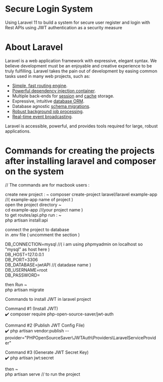 # Secure Login System
Using Laravel 11 to build a system for secure user register and login with  Rest APIs using JWT authentication as a security measure 
# About Laravel
Laravel is a web application framework with expressive, elegant syntax. We believe development must be an enjoyable and creative experience to be truly fulfilling. Laravel takes the pain out of development by easing common tasks used in many web projects, such as:
- [Simple, fast routing engine](https://laravel.com/docs/routing).
- [Powerful dependency injection container](https://laravel.com/docs/container).
- Multiple back-ends for [session](https://laravel.com/docs/session) and [cache](https://laravel.com/docs/cache) storage.
- Expressive, intuitive [database ORM](https://laravel.com/docs/eloquent).
- Database agnostic [schema migrations](https://laravel.com/docs/migrations).
- [Robust background job processing](https://laravel.com/docs/queues).
- [Real-time event broadcasting](https://laravel.com/docs/broadcasting).

Laravel is accessible, powerful, and provides tools required for large, robust applications.
# Commands for creating the projects after installing laravel and composer on the system

// The commands are for macbook users :

create new project : ~
composer create-project laravel/laravel example-app //( example-app name of project )  
open the project directory ~  
cd example-app  //(your project name )  
to get routes/api.php run : ~  
php artisan install:api  

connect the project to database   
in .env file  ( uncomment the section )  

DB_CONNECTION=mysql //( i am using phpmyadmin on localhost so "mysql" as host here  )  
DB_HOST=127.0.0.1  
DB_PORT=3306  
DB_DATABASE=jwtAPI  //( datadase name )  
DB_USERNAME=root      
DB_PASSWORD=  
  

then Run ~  
php artisan migrate   

Commands to install JWT in laravel project   

Command #1 (Install JWT)  
✔️ composer require php-open-source-saver/jwt-auth  

Command #2 (Publish JWT Config File)  
✔️ php artisan vendor:publish --provider="PHPOpenSourceSaver\JWTAuth\Providers\LaravelServiceProvider"  

Command #3 (Generate JWT Secret Key)  
✔️ php artisan jwt:secret  

then ~  
php artisan serve // to run the project   
  
